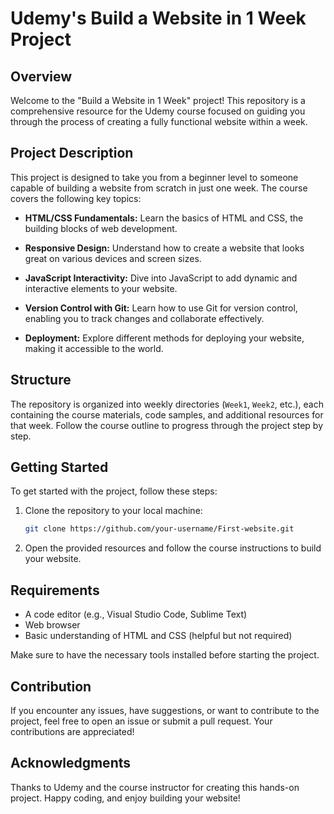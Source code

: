 # Udemy's Build a Website in 1 Week Project


## Overview

Welcome to the "Build a Website in 1 Week" project! This repository is a comprehensive resource for the Udemy course focused on guiding you through the process of creating a fully functional website within a week.

## Project Description

This project is designed to take you from a beginner level to someone capable of building a website from scratch in just one week. The course covers the following key topics:

- **HTML/CSS Fundamentals:** Learn the basics of HTML and CSS, the building blocks of web development.

- **Responsive Design:** Understand how to create a website that looks great on various devices and screen sizes.

- **JavaScript Interactivity:** Dive into JavaScript to add dynamic and interactive elements to your website.

- **Version Control with Git:** Learn how to use Git for version control, enabling you to track changes and collaborate effectively.

- **Deployment:** Explore different methods for deploying your website, making it accessible to the world.

## Structure

The repository is organized into weekly directories (`Week1`, `Week2`, etc.), each containing the course materials, code samples, and additional resources for that week. Follow the course outline to progress through the project step by step.

## Getting Started

To get started with the project, follow these steps:

1. Clone the repository to your local machine:

   ```bash
   git clone https://github.com/your-username/First-website.git
   ````

3. Open the provided resources and follow the course instructions to build your website.

## Requirements

- A code editor (e.g., Visual Studio Code, Sublime Text)
- Web browser
- Basic understanding of HTML and CSS (helpful but not required)

Make sure to have the necessary tools installed before starting the project.

## Contribution

If you encounter any issues, have suggestions, or want to contribute to the project, feel free to open an issue or submit a pull request. Your contributions are appreciated!

## Acknowledgments

Thanks to Udemy and the course instructor for creating this hands-on project. Happy coding, and enjoy building your website!
